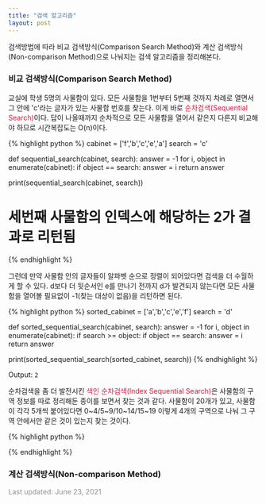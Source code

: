 ```yaml
---
title: "검색 알고리즘"
layout: post
---
```


검색방법에 따라 비교 검색방식(Comparison Search Method)와 계산 검색방식(Non-comparison Method)으로 나눠지는 검색 알고리즘을 정리해본다.


### 비교 검색방식(Comparison Search Method)

교실에 학생 5명의 사물함이 있다. 모든 사물함을 1번부터 5번째 것까지 차례로 열면서 그 안에 'c'라는 글자가 있는 사물함 번호를 찾는다. 이게 바로 <font color="crimson">순차검색(Sequential Search)</font>이다. 답이 나올때까지 순차적으로 모든 사물함을 열어서 같은지 다른지 비교해야 하므로 시간복잡도는 O(n)이다.

{% highlight python %}
cabinet = ['f','b','c','e','a']
search = 'c'

def sequential_search(cabinet, search):
  answer = -1
  for i, object in enumerate(cabinet):
    if object == search:
        answer = i
  return answer
  
print(sequential_search(cabinet, search))
# 세번째 사물함의 인덱스에 해당하는 2가 결과로 리턴됨
{% endhighlight %}

그런데 만약 사물함 안의 글자들이 알파벳 순으로 정렬이 되어있다면 검색을 더 수월하게 할 수 있다. d보다 더 뒷순서인 e를 만나기 전까지 d가 발견되지 않는다면 모든 사물함을 열어볼 필요없이 -1(찾는 대상이 없음)을 리턴하면 된다.

{% highlight python %}
sorted_cabinet = ['a','b','c','e','f']
search = 'd'

def sorted_sequential_search(cabinet, search):
  answer = -1
  for i, object in enumerate(cabinet):
    if search >= object:
        if object == search:
            answer = i
  return answer
  
print(sorted_sequential_search(sorted_cabinet, search))
{% endhighlight %}

Output:
```2```

순차검색을 좀 더 발전시킨 <font color="crimson">색인 순차검색(Index Sequential Search)</font>은 사물함의 구역 정보를 따로 정리해둔 종이를 보면서 찾는 것과 같다. 사물함이 20개가 있고, 사물함이 각각 5개씩 붙어있다면 0~4/5~9/10~14/15~19 이렇게 4개의 구역으로 나눠 그 구역 안에서만 같은 것이 있는지 찾는 것이다.

{% highlight python %}

{% endhighlight %}


### 계산 검색방식(Non-comparison Method)



<font color='#909194'>Last updated: June 23, 2021</font>